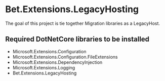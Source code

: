 ﻿# Bet.Extensions.LegacyHosting

The goal of this project is tie together Migration libraries as a LegacyHost.

## Required DotNetCore libraries to be installed

- Microsoft.Extensions.Configuration
- Microsoft.Extensions.Configuration.FileExtensions
- Microsoft.Extensions.DependencyInjection
- Microsoft.Extensions.Logging
- Bet.Extensions.LegacyHosting
